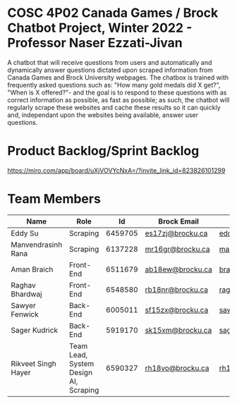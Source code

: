 
# COSC 4P02 Canada Games / Brock Chatbot Project, Winter 2022 - Professor Naser Ezzati-Jivan

A chatbot that will receive questions from users and automatically and dynamically answer questions dictated upon scraped information from Canada Games and Brock University webpages. The chatbox is trained with frequently asked questions such as: "How many gold medals did X get?", "When is X offered?"- and the goal is to respond to these questions with as correct information as possible, as fast as possible; as such, the chatbot will regularly scrape these websites and cache these results so it can quickly and, independant upon the websites being available, answer user questions. 

# Product Backlog/Sprint Backlog
https://miro.com/app/board/uXjVOVYcNxA=/?invite_link_id=823826101299

# Team Members

|Name|Role|Id|Brock Email|Github|
|--|--|--|--|--|
| Eddy Su | Scraping | 6459705 | es17zj@brocku.ca | eddysu123@gmail.com
| Manvendrasinh Rana | Scraping | 6137228 | mr16gr@brocku.ca | manvendrarana@hotmail.com
| Aman Braich | Front-End | 6511679 | ab18ew@brocku.ca | braich_aman3@yahoo.ca
| Raghav Bhardwaj | Front-End | 6548580 | rb18nr@brocku.ca | raghavmanc@gmail.com
| Sawyer Fenwick | Back-End | 6005011 | sf15zx@brocku.ca | sawyerfenwick@gmail.com
| Sager Kudrick | Back-End | 5919170 | sk15xm@brocku.ca | sagerkudrick@hotmail.com
| Rikveet Singh Hayer | Team Lead, System Design AI, Scraping | 6590327| rh18vo@brocku.ca | rh18vo@gmail.com
 


